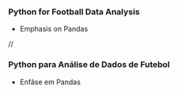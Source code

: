 ### Python for Football Data Analysis

* Emphasis on Pandas

// 

### Python para Análise de Dados de Futebol

* Enfâse em Pandas
